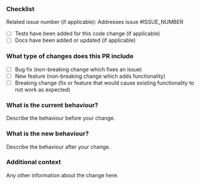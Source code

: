 ### Checklist

Related issue number (if applicable): Addresses issue #ISSUE_NUMBER

- [ ] Tests have been added for this code change (if applicable)
- [ ] Docs have been added or updated (if applicable)

### What type of changes does this PR include

- [ ] Bug fix (non-breaking change which fixes an issue)
- [ ] New feature (non-breaking change which adds functionality)
- [ ] Breaking change (fix or feature that would cause existing functionality to not work as expected)

### What is the current behaviour?

Describe the behaviour before your change.

### What is the new behaviour?

Describe the behaviour after your change.

### Additional context

Any other information about the change here.

